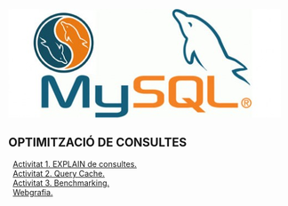![logo](https://raw.githubusercontent.com/Josep88/MP02UF3-A1/master/img/portada.jpg)  

## OPTIMITZACIÓ DE CONSULTES  

&nbsp;&nbsp;[Activitat 1. EXPLAIN de consultes.](https://github.com/Josep88/MP02UF3-A1/blob/master/Exercicis/exercici1.md)   
&nbsp;&nbsp;[Activitat 2. Query Cache.](https://github.com/Josep88/MP02UF3-A1/blob/master/Exercicis/exercici2.md)   
&nbsp;&nbsp;[Activitat 3. Benchmarking.](https://github.com/Josep88/MP02UF3-A1/blob/master/Exercicis/exercici3.md)   
&nbsp;&nbsp;[Webgrafia.](https://github.com/Josep88/MP02UF3-A1/blob/master/Exercicis/webgrafia.md)   
